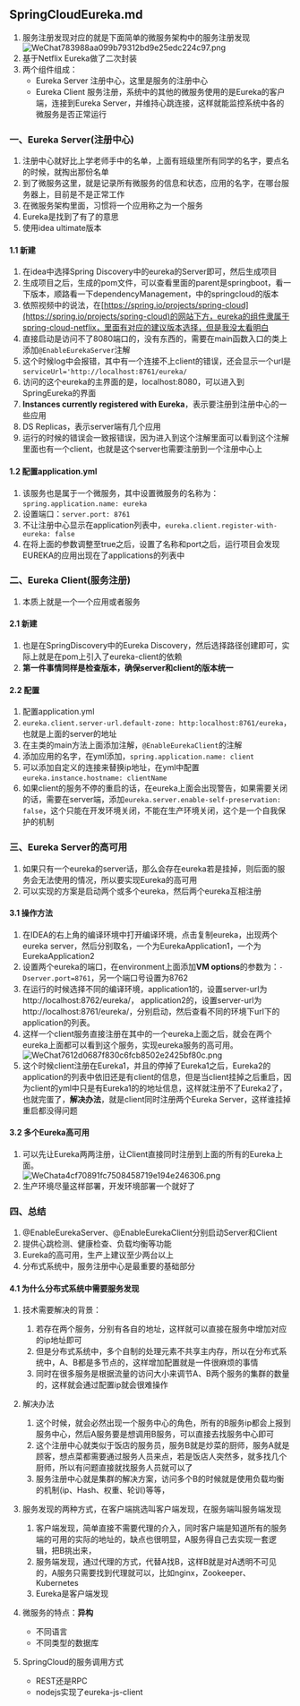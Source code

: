 ## SpringCloudEureka.md
1. 服务注册发现对应的就是下面简单的微服务架构中的服务注册发现<br/>![WeChat783988aa099b79312bd9e25edc224c97.png](https://i.loli.net/2019/06/27/5d142f3eb810312078.png)
2. 基于Netflix Eureka做了二次封装
3. 两个组件组成：
	* Eureka Server 注册中心，这里是服务的注册中心
	* Eureka Client 服务注册，系统中的其他的微服务使用的是Eureka的客户端，连接到Eureka Server，并维持心跳连接，这样就能监控系统中各的微服务是否正常运行

### 一、Eureka Server(注册中心)
1. 注册中心就好比上学老师手中的名单，上面有班级里所有同学的名字，要点名的时候，就掏出那份名单
2. 到了微服务这里，就是记录所有微服务的信息和状态，应用的名字，在哪台服务器上，目前是不是正常工作
3. 在微服务架构里面，习惯将一个应用称之为一个服务
4. Eureka是找到了有了的意思
5. 使用idea ultimate版本

#### 1.1 新建
1. 在idea中选择Spring Discovery中的eureka的Server即可，然后生成项目
2. 生成项目之后，生成的pom文件，可以查看里面的parent是springboot，看一下版本，顺路看一下dependencyManagement，中的springcloud的版本
3. 依照视频中的说法，在[https://spring.io/projects/spring-cloud](https://spring.io/projects/spring-cloud)的网站下方，eureka的组件隶属于spring-cloud-netflix，里面有对应的建议版本选择，但是我没太看明白
4. 直接启动是访问不了8080端口的，没有东西的，需要在main函数入口的类上添加`@EnableEurekaServer`注解
5. 这个时候log中会报错，其中有一个连接不上client的错误，还会显示一个url是`serviceUrl='http://localhost:8761/eureka/`
6. 访问的这个eureka的主界面的是，localhost:8080，可以进入到SpringEureka的界面
7. **Instances currently registered with Eureka**，表示要注册到注册中心的一些应用
8. DS Replicas，表示server端有几个应用
9. 运行的时候的错误会一致报错误，因为进入到这个注解里面可以看到这个注解里面也有一个client，也就是这个server也需要注册到一个注册中心上

#### 1.2 配置application.yml
1. 该服务也是属于一个微服务，其中设置微服务的名称为：`spring.application.name: eureka`
2. 设置端口：`server.port: 8761`
3. 不让注册中心显示在application列表中，`eureka.client.register-with-eureka: false`
4. 在将上面的参数调整至true之后，设置了名称和port之后，运行项目会发现EUREKA的应用出现在了applications的列表中


### 二、Eureka Client(服务注册)
1. 本质上就是一个一个应用或者服务


#### 2.1 新建
1. 也是在SpringDiscovery中的Eureka Discovery，然后选择路径创建即可，实际上就是在pom上引入了eureka-client的依赖
2. **第一件事情同样是检查版本，确保server和client的版本统一**

#### 2.2 配置
1. 配置application.yml
2. `eureka.client.server-url.default-zone: http:localhost:8761/eureka`，也就是上面的server的地址
3. 在主类的main方法上面添加注解，`@EnableEurekaClient`的注解
4. 添加应用的名字，在yml添加，`spring.application.name: client`
5. 可以添加自定义的连接来替换ip地址，在yml中配置`eureka.instance.hostname: clientName`
6. 如果client的服务不停的重启的话，在eureka上面会出现警告，如果需要关闭的话，需要在server端，添加`eureka.server.enable-self-preservation: false`，这个只能在开发环境关闭，不能在生产环境关闭，这个是一个自我保护的机制


### 三、Eureka Server的高可用
1. 如果只有一个eureka的server话，那么会存在eureka若是挂掉，则后面的服务会无法使用的情况，所以要实现Eureka的高可用
2. 可以实现的方案是启动两个或多个eureka，然后两个eureka互相注册

#### 3.1 操作方法
1. 在IDEA的右上角的编译环境中打开编译环境，点击复制eureka，出现两个eureka server，然后分别取名，一个为EurekaApplication1，一个为EurekaApplication2
2. 设置两个eureka的端口，在environment上面添加**VM options**的参数为：`-Dserver.port=8761`，另一个端口号设置为8762
3. 在运行的时候选择不同的编译环境，application1的，设置server-url为http://localhost:8762/eureka/， application2的，设置server-url为http://localhost:8761/eureka/，分别启动，然后查看不同的环境下url下的application的列表。
4. 这样一个client服务直接注册在其中的一个eureka上面之后，就会在两个eureka上面都可以看到这个服务，实现eureka服务的高可用。<br/>![WeChat7612d0687f830c6fcb8502e2425bf80c.png](https://i.loli.net/2019/06/27/5d1477a9a229996184.png)
5. 这个时候client注册在Eureka1，并且的停掉了Eureka1之后，Eureka2的application的列表中依旧还是有client的信息，但是当client挂掉之后重启，因为client的yml中只是有Eureka1的的地址信息，这样就注册不了Eureka2了，也就完蛋了，**解决办法**，就是client同时注册两个Eureka Server，这样谁挂掉重启都没得问题

#### 3.2 多个Eureka高可用
1. 可以先让Eureka两两注册，让Client直接同时注册到上面的所有的Eureka上面。<br/>![WeChata4cf70891fc7508458719e194e246306.png](https://i.loli.net/2019/06/27/5d14795ee8f6755108.png)
2. 生产环境尽量这样部署，开发环境部署一个就好了


### 四、总结
1. @EnableEurekaServer、@EnableEurekaClient分别启动Server和Client
2. 提供心跳检测、健康检查、负载均衡等功能
3. Eureka的高可用，生产上建议至少两台以上
4. 分布式系统中，服务注册中心是最重要的基础部分

#### 4.1 为什么分布式系统中需要服务发现
1. 技术需要解决的背景：
	1. 若存在两个服务，分别有各自的地址，这样就可以直接在服务中增加对应的ip地址即可
	2. 但是分布式系统中，多个自制的处理元素不共享主内存，所以在分布式系统中，A、B都是多节点的，这样增加配置就是一件很麻烦的事情
	3. 同时在很多服务是根据流量的访问大小来调节A、B两个服务的集群的数量的，这样就会通过配置ip就会很难操作 

2. 解决办法
	1. 这个时候，就会必然出现一个服务中心的角色，所有的B服务ip都会上报到服务中心，然后A服务要是想调用B服务，可以直接去找服务中心即可
	2. 这个注册中心就类似于饭店的服务员，服务B就是炒菜的厨师，服务A就是顾客，想点菜都需要通过服务人员来点，若是饭店人突然多，就多找几个厨师，所以有问题直接就找服务人员就可以了
	3. 服务注册中心就是集群的解决方案，访问多个B的时候就是使用负载均衡的机制(ip、Hash、权重、轮训)等等，

3. 服务发现的两种方式，在客户端挑选叫客户端发现，在服务端叫服务端发现
	1. 客户端发现，简单直接不需要代理的介入，同时客户端是知道所有的服务端的可用的实际的地址的，缺点也很明显，A服务得自己去实现一套逻辑，把B挑出来，
	2. 服务端发现，通过代理的方式，代替A找B，这样B就是对A透明不可见的，A服务只需要找到代理就可以，比如nginx，Zookeeper、Kubernetes
	3. Eureka是客户端发现

4. 微服务的特点：**异构**
	* 不同语言
	* 不同类型的数据库

5. SpringCloud的服务调用方式
	* REST还是RPC
	* nodejs实现了eureka-js-client